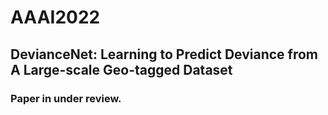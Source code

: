# AAAI2022

## DevianceNet: Learning to Predict Deviance from A Large-scale Geo-tagged Dataset
### Paper in under review.
